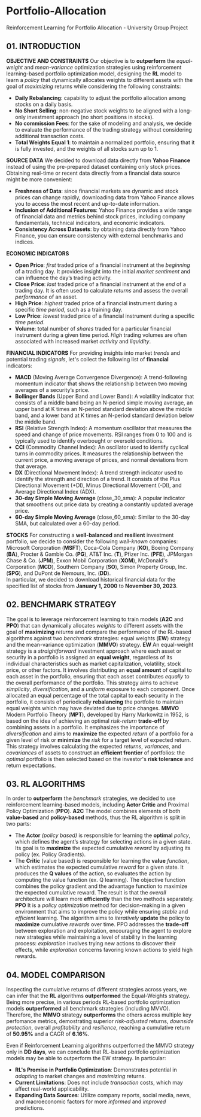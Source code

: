 # Portfolio-Allocation
Reinforcement Learning for Portfolio Allocation - University Group Project

## 01. INTRODUCTION
**OBJECTIVE AND CONSTRAINTS**
Our objective is to **outperform** the *equal-weight* and *mean-variance* optimization strategies using reinforcement learning-based portfolio optimization model, designing the **RL** model to learn a *policy* that dynamically allocates weights to different assets with the goal of *maximizing* returns while considering the following constraints: 
- **Daily Rebalancing**: capability to adjust the portfolio allocation among stocks on a daily basis.
- **No Short Selling**: non-negative stock weights to be aligned with a long-only investment approach (no short positions in stocks). 
- **No commission Fees**: for the sake of modeling and analysis, we decide to evaluate the performance of the trading strategy without considering additional transaction costs. 
- **Total Weights Equal 1**: to maintain a normalized portfolio, ensuring that it is fully invested, and the weights of all stocks sum up to 1. 

**SOURCE DATA**
We decided to download data directly from **Yahoo Finance** instead of using the pre-prepared dataset containing only stock prices. Obtaining real-time or recent data directly from a financial data source might be more convenient: 
- **Freshness of Data**: since financial markets are dynamic and stock prices can change rapidly, downloading data from Yahoo Finance allows you to access the most recent and up-to-date information. 
- **Inclusion of Additional Features**: Yahoo Finance provides a wide range of financial data and metrics behind stock prices, including company fundamentals, technical indicators, and economic indicators. 
- **Consistency Across Datasets**: by obtaining data directly from Yahoo Finance, you can ensure consistency with external benchmarks and indices. 

**ECONOMIC INDICATORS**
- **Open Price**: *first* traded price of a financial instrument at the *beginning* of a trading day. It provides insight into the initial *market sentiment* and can influence the day’s trading activity. 
- **Close Price**: *last* traded price of a financial instrument at the *end* of a trading day. It is often used to calculate *returns* and assess the overall *performance* of an asset. 
- **High Price**: *highest* traded price of a financial instrument during a specific *time period*, such as a training day. 
- **Low Price**: *lowest* traded price of a financial instrument during a specific *time period*. 
- **Volume**: total number of *shares* traded for a particular financial instrument during a given time period. *High* trading volumes are often associated with increased market *activity* and *liquidity*. 

**FINANCIAL INDICATORS**
For providing insights into market *trends* and potential trading *signals*, let's collect the following list of **financial** indicators:
- **MACD** (Moving Average Convergence Divergence): A trend-following momentum indicator that shows the relationship between two moving averages of a security’s price.
- **Bollinger Bands** (Upper Band and Lower Band): A volatility indicator that consists of a middle band being an N-period simple moving average, an upper band at K times an N-period standard deviation above the middle band, and a lower band at K times an N-period standard deviation below the middle band.
- **RSI** (Relative Strength Index): A momentum oscillator that measures the speed and change of price movements. RSI ranges from 0 to 100 and is typically used to identify overbought or oversold conditions.
- **CCI** (Commodity Channel Index): An oscillator used to identify cyclical turns in commodity prices. It measures the relationship between the current price, a moving average of prices, and normal deviations from that average.
- **DX** (Directional Movement Index): A trend strength indicator used to identify the strength and direction of a trend. It consists of the Plus Directional Movement (+DI), Minus Directional Movement (-DI), and Average Directional Index (ADX).
- **30-day Simple Moving Average** (close_30_sma): A popular indicator that smoothens out price data by creating a constantly updated average price.
- **60-day Simple Moving Average** (close_60_sma): Similar to the 30-day SMA, but calculated over a 60-day period.

**STOCKS**
For constructing a **well-balanced** and **resilient** investment portfolio, we decide to consider the following *well-known* companies: Microsoft Corporation (**MSFT**), Coca-Cola Company (**KO**), Boeing Company (**BA**), Procter & Gamble Co. (**PG**), AT&T Inc. (**T**), Pfizer Inc. (**PFE**), JPMorgan Chase & Co. (**JPM**), Exxon Mobil Corporation (**XOM**), McDonald's Corporation (**MCD**), Southern Company (**SO**), Simon Property Group, Inc. (**SPG**), and DuPont de Nemours, Inc. (**DD**).  
In particular, we decided to download historical financial data for the specified list of stocks from **January 1, 2000** to **November 30, 2023**. 

## 02. BENCHMARK STRATEGY
The goal is to leverage reinforcement learning to train models (**A2C** and **PPO**) that can dynamically allocates *weights* to different assets with the goal of **maximizing** *returns* and compare the performance of the RL-based algorithms against two *benchmark* strategies: equal weights (**EW**) strategy and the mean-variance optimization (**MMVO**) strategy.
**EW**
An equal-weight strategy is a *straightforward* investment approach where each asset or security in a portfolio is assigned an **equal weight**, regardless of its individual characteristics such as market capitalization, volatility, stock price, or other factors. It involves distributing an **equal amount** of capital to each asset in the portfolio, ensuring that each asset contributes *equally* to the overall performance of the portfolio. This strategy aims to achieve *simplicity*, *diversification*, and a *uniform* exposure to each component. Once allocated an equal percentage of the total capital to each security in the portfolio, it consists of periodically **rebalancing** the portfolio to maintain equal weights which may have deviated due to price changes. 
**MMVO**
Modern Portfolio Theory (**MPT**), developed by Harry Markowitz in 1952, is based on the idea of achieving an optimal *risk-return* **trade-off** by combining assets in a portfolio. It emphasizes the importance of *diversification* and aims to **maximize** the expected *return* of a portfolio for a given level of risk or **minimize** the *risk* for a target level of expected return. This strategy involves calculating the expected *returns*, *variances*, and *covariances* of assets to construct an **efficient frontier** of portfolios: the *optimal* portfolio is then selected based on the investor's **risk tolerance** and return expectations.

## 03. RL ALGORITHMS
In order to **outperform** the *benchmark* strategies, we decided to use reinforcement learning-based models, including **Actor Critic** and Proximal Policy Optimization (**PPO**). 
**A2C**
The model combines elements of both **value-based** and **policy-based** methods, thus the RL algorithm is split in two parts:
- The **Actor** *(policy based)* is responsible for learning the **optimal** *policy*, which defines the agent’s strategy for selecting actions in a given state. Its goal is to **maximize** the expected cumulative *reward* by adjusting its policy (ex. Policy Gradients).
- The **Critic** (value based) is responsible for learning the **value** *function*, which estimates the expected cumulative *reward* for a given state. It produces the **Q values** of the action, so evaluates the action by computing the value function (ex. Q learning).
The objective function combines the policy gradient and the advantage function to maximize the expected cumulative reward. The result is that the *overall* architecture will learn more **efficiently** than the two methods separately.
**PPO**
It is a *policy optimization* method for decision-making in a given environment that aims to improve the policy while ensuring *stable* and *efficient* learning. The algorithm aims to *iteratively* **update** the policy to **maximize** cumulative *rewards* over time. PPO addresses the **trade-off** between exploration and exploitation, encouraging the agent to explore new strategies while maintaining a level of stability in the learning process: *exploration* involves trying new actions to discover their effects, while *exploration* concerns favoring known actions to yield high rewards. 

## 04. MODEL COMPARISON
Inspecting the cumulative returns of different strategies across years, we can infer that the **RL** algorithms **outperformed** the Equal-Weights strategy. Being more precise, in various periods RL-based portfolio optimization models **outperformed** all benchmark strategies (including MVVO).
Therefore, the **MMVO** strategy **outperforms** the others across multiple key perfomance metrics, demostrating superior *risk-adjusted* returns, *downside protection*, overall *profitability* and *resilience*, reaching a cumulative return of **50.95%** and a CAGR of **6.16%**.

Even if Reinforcement Learning algorithms outperfomed the MMVO strategy only in **DD days**, we can conclude that RL-based portfolio optimization models may be able to outperform the EW strategy. In particular:
- **RL's Promise in Portfolio Optimization**:
Demonstrates potential in *adapting* to market changes and *maximizing* returns.
- **Current Limitations**:
Does not include *transaction* costs, which may affect real-world applicability.
- **Expanding Data Sources**:
Utilize company reports, social media, news, and macroeconomic factors for more *informed* and *improved* predictions.
